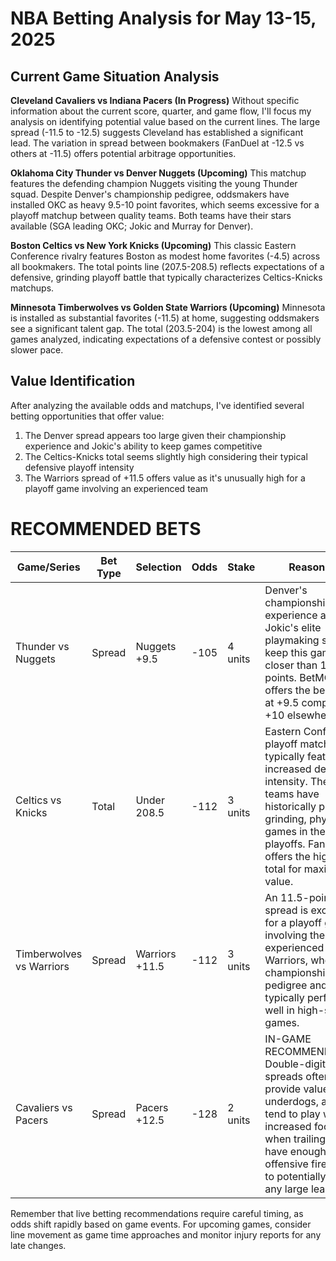 # NBA Betting Analysis for May 13-15, 2025

## Current Game Situation Analysis

**Cleveland Cavaliers vs Indiana Pacers (In Progress)**
Without specific information about the current score, quarter, and game flow, I'll focus my analysis on identifying potential value based on the current lines. The large spread (-11.5 to -12.5) suggests Cleveland has established a significant lead. The variation in spread between bookmakers (FanDuel at -12.5 vs others at -11.5) offers potential arbitrage opportunities.

**Oklahoma City Thunder vs Denver Nuggets (Upcoming)**
This matchup features the defending champion Nuggets visiting the young Thunder squad. Despite Denver's championship pedigree, oddsmakers have installed OKC as heavy 9.5-10 point favorites, which seems excessive for a playoff matchup between quality teams. Both teams have their stars available (SGA leading OKC; Jokic and Murray for Denver).

**Boston Celtics vs New York Knicks (Upcoming)**
This classic Eastern Conference rivalry features Boston as modest home favorites (-4.5) across all bookmakers. The total points line (207.5-208.5) reflects expectations of a defensive, grinding playoff battle that typically characterizes Celtics-Knicks matchups.

**Minnesota Timberwolves vs Golden State Warriors (Upcoming)**
Minnesota is installed as substantial favorites (-11.5) at home, suggesting oddsmakers see a significant talent gap. The total (203.5-204) is the lowest among all games analyzed, indicating expectations of a defensive contest or possibly slower pace.

## Value Identification

After analyzing the available odds and matchups, I've identified several betting opportunities that offer value:

1. The Denver spread appears too large given their championship experience and Jokic's ability to keep games competitive
2. The Celtics-Knicks total seems slightly high considering their typical defensive playoff intensity
3. The Warriors spread of +11.5 offers value as it's unusually high for a playoff game involving an experienced team

# RECOMMENDED BETS

| Game/Series | Bet Type | Selection | Odds | Stake | Reasoning |
|-------------|----------|-----------|------|-------|-----------|
| Thunder vs Nuggets | Spread | Nuggets +9.5 | -105 | 4 units | Denver's championship experience and Jokic's elite playmaking should keep this game closer than 10 points. BetMGM offers the best line at +9.5 compared to +10 elsewhere. |
| Celtics vs Knicks | Total | Under 208.5 | -112 | 3 units | Eastern Conference playoff matchups typically feature increased defensive intensity. These teams have historically played grinding, physical games in the playoffs. FanDuel offers the highest total for maximum value. |
| Timberwolves vs Warriors | Spread | Warriors +11.5 | -112 | 3 units | An 11.5-point spread is excessive for a playoff game involving the experienced Warriors, who have championship pedigree and typically perform well in high-stakes games. |
| Cavaliers vs Pacers | Spread | Pacers +12.5 | -128 | 2 units | IN-GAME RECOMMENDATION: Double-digit playoff spreads often provide value to underdogs, as teams tend to play with increased focus when trailing. Pacers have enough offensive firepower to potentially cut into any large lead. |

Remember that live betting recommendations require careful timing, as odds shift rapidly based on game events. For upcoming games, consider line movement as game time approaches and monitor injury reports for any late changes.